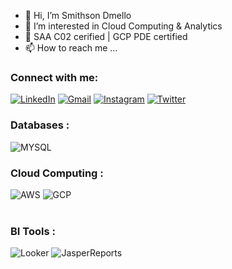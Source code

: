 - 👋 Hi, I’m Smithson Dmello
- 👀 I’m interested in Cloud Computing & Analytics
- 🌱 SAA C02 cerified | GCP PDE certified
- 📫 How to reach me ...


<h3 align="left">Connect with me:</h3>
<div align="left">
  <a href="https://in.linkedin.com/in/smithson-d-mello-b79222109"><img alt="LinkedIn" src="https://img.shields.io/badge/linkedin-%230077B5.svg?style=for-the-badge&logo=linkedin&logoColor=white"/></a>
  <a href="mailto:dmello.smithson03@gmail.com"><img alt="Gmail" src="https://img.shields.io/badge/Gmail-D14836?style=for-the-badge&logo=gmail&logoColor=white"/></a>
   <a href="https://www.instagram.com/dmello_smithson"><img alt="Instagram" src="https://img.shields.io/badge/Instagram-E4405F?style=for-the-badge&logo=instagram&logoColor=white"/></a>
     <a href="https://twitter.com/SMITHPEDIA"><img alt="Twitter" src="https://img.shields.io/badge/Twitter-%230077B5?style=for-the-badge&logo=twitter&logoColor=white"/></a>
  
</div>


<h3 align="left">Databases :</h3>
<div align="left">
  <img alt="MYSQL" src="https://img.shields.io/badge/mysql-%2300f.svg?style=for-the-badge&logo=mssql&logoColor=white"/>
</div>

<h3 align="left">Cloud Computing :</h3>
<div align="left">
  <img alt="AWS" src="https://img.shields.io/badge/Amazon_AWS-FF9900?style=for-the-badge&logo=amazonaws&logoColor=white"/>
  <img alt="GCP" src="https://img.shields.io/badge/Amazon_AWS-FF9900?style=for-the-badge&logo=amazonaws&logoColor=white"/>
</div><br/>



<h3 align="left">BI Tools :</h3>
<div align="left">
  <img alt="Looker" src="https://img.shields.io/badge/Looker-%2300f.svg?style=for-the-badge&logo=Looker&logoColor=Grey"/>
  <img alt="JasperReports" src ="https://img.shields.io/badge/JasperReports-%2300f.svg?style=for-the-badge&logo=Tibco&logoColor=white"/>
</div>

